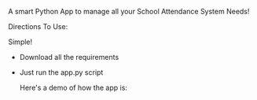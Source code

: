 A smart Python App to manage all your School Attendance System Needs!

Directions To Use:

Simple!
- Download all the requirements
- Just run the app.py script

  Here's a demo of how the app is:
  

